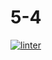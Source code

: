 # 5-4
 [![linter](https://github.com/<OWNER>/<REPOSITORY>/workflows/linter/badge.svg)](https://github.com/marketplace/actions/super-linter)
